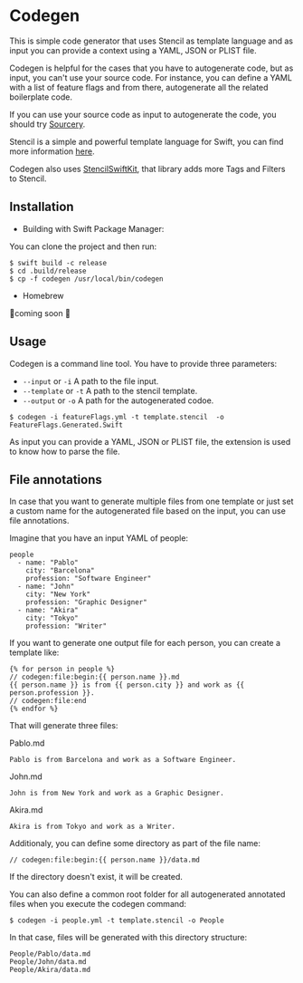 # Codegen

This is simple code generator that uses Stencil as template language and as input you can provide a context using a YAML, JSON or PLIST file.

Codegen is helpful for the cases that you have to autogenerate code, but as input, you can't use your source code. For instance, you can define a YAML with a list of feature flags and from there, autogenerate all the related boilerplate code.

If you can use your source code as input to autogenerate the code, you should try [Sourcery](https://github.com/krzysztofzablocki/Sourcery).

Stencil is a simple and powerful template language for Swift, you can find more information [here](https://stencil.fuller.li).

Codegen also uses [StencilSwiftKit](https://github.com/SwiftGen/StencilSwiftKit), that library adds more Tags and Filters to Stencil.

## Installation

* Building with Swift Package Manager:

You can clone the project and then run:

```
$ swift build -c release
$ cd .build/release
$ cp -f codegen /usr/local/bin/codegen
```

* Homebrew

🚧coming soon 🚧


## Usage

Codegen is a command line tool. You have to provide three parameters: 

* `--input` or `-i` A path to the file input.
* `--template` or `-t` A path to the stencil template.
* `--output` or `-o` A path for the autogenerated codoe.

`$ codegen -i featureFlags.yml -t template.stencil  -o FeatureFlags.Generated.Swift`

As input you can provide a YAML, JSON or PLIST file, the extension is used to know how to parse the file.


## File annotations

In case that you want to generate multiple files from one template or just set a custom name for the autogenerated file based on the input, you can use file annotations.

Imagine that you have an input YAML of people:

```
people
  - name: "Pablo"
    city: "Barcelona"
    profession: "Software Engineer"
  - name: "John"
    city: "New York"
    profession: "Graphic Designer"
  - name: "Akira"
    city: "Tokyo"
    profession: "Writer"
```

If you want to generate one output file for each person, you can create a template like:

```
{% for person in people %}
// codegen:file:begin:{{ person.name }}.md
{{ person.name }} is from {{ person.city }} and work as {{ person.profession }}.
// codegen:file:end
{% endfor %}
```

That will generate three files:

Pablo.md

```
Pablo is from Barcelona and work as a Software Engineer.
```

John.md

```
John is from New York and work as a Graphic Designer.
```

Akira.md

```
Akira is from Tokyo and work as a Writer.
```

Additionaly, you can define some directory as part of the file name: 

`// codegen:file:begin:{{ person.name }}/data.md`

If the directory doesn't exist, it will be created.

You can also define a common root folder for all autogenerated annotated files when you execute the codegen command:

`$ codegen -i people.yml -t template.stencil -o People`

In that case, files will be generated with this directory structure:

```
People/Pablo/data.md
People/John/data.md
People/Akira/data.md
```

